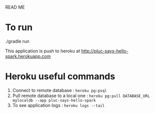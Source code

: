 READ ME

# To run
./gradle run

This application is push to heroku at http://pluc-says-hello-spark.herokuapp.com

# Heroku useful commands

1. Connect to remote database : ``heroku pg:psql``
2. Pull remote database to a local one : ``heroku pg:pull DATABASE_URL mylocaldb --app pluc-says-hello-spark``
3. To see application logs : ``heroku logs --tail``